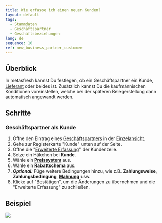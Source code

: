 ```yaml
---
title: Wie erfasse ich einen neuen Kunden?
layout: default
tags:
  - Stammdaten
  - Geschäftspartner
  - Geschäftsbeziehungen
lang: de
sequence: 10
ref: new_business_partner_customer
---
```


## Überblick
In metasfresh kannst Du festlegen, ob ein Geschäftspartner ein Kunde, [Lieferant](Neuer_Geschaeftspartner_Lieferant) oder beides ist. Zusätzlich kannst Du die kaufmännischen Konditionen voreinstellen, welche bei der späteren Belegerstellung dann automatisch angewandt werden.

## Schritte

### Geschäftspartner als Kunde
1. Öffne den Eintrag eines [Geschäftspartners](Neuer_Geschaeftspartner) in der [Einzelansicht](Ansichten).
1. Gehe zur Registerkarte "Kunde" unten auf der Seite.
1. Öffne die "[Erweiterte Erfassung](AdvancedEditTab_Öffnen)" der Kundenzeile.
1. Setze ein Häkchen bei **Kunde**.
1. Wähle ein [**Preissystem**](Preissystem_anlegen) aus.
1. Wähle ein [**Rabattschema**](Preiskonditionen_in_metasfresh) aus.
1. ***Optional:*** Füge weitere Bedingungen hinzu, wie z.B. **Zahlungsweise**, **Zahlungsbedingung**, [**Mahnung**](Einrichtung_Mahnung) usw.
1. Klicke auf "Bestätigen", um die Änderungen zu übernehmen und die "Erweiterte Erfassung" zu schließen.

## Beispiel
![](assets/Neuer_Geschaeftspartner_Kunde.gif)
